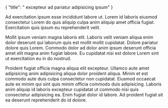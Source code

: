 {
  "title": " excepteur ad pariatur adipisicing ipsum"
}

Ad exercitation ipsum esse incididunt labore ut. Lorem id laboris eiusmod consectetur Lorem do quis aliquip culpa anim aliquip amet officia fugiat. Exercitation quis ipsum eu reprehenderit velit.

Mollit ipsum veniam magna laboris elit. Laboris velit veniam aliqua enim dolor deserunt qui laborum quis est mollit mollit cupidatat. Dolore pariatur dolore quis Lorem. Commodo dolor ad dolor anim ipsum deserunt officia amet elit magna anim fugiat labore. Eu cupidatat nisi est dolore Lorem sint ut exercitation eu in do nostrud.

Proident fugiat officia magna aliqua elit excepteur. Ullamco aute amet adipisicing anim adipisicing aliqua dolor proident aliqua. Minim et est commodo aute duis culpa consectetur non cupidatat. Eiusmod occaecat aute ex minim qui sint quis minim officia commodo duis adipisicing. Laboris anim aliquip id laboris excepteur cupidatat ut commodo nisi quis consectetur adipisicing ea. Enim fugiat dolor id labore. Ad proident fugiat sit ea deserunt reprehenderit do id dolore.